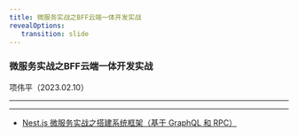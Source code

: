 ```yaml
---
title: 微服务实战之BFF云端一体开发实战
revealOptions: 
   transition: slide
---
```


### 微服务实战之BFF云端一体开发实战

项伟平（2023.02.10）

---



---

- [Nest.js 微服务实战之搭建系统框架（基于 GraphQL 和 RPC）](https://mp.weixin.qq.com/s/UfaED72Dg-xCwhKsRyNX7Q)